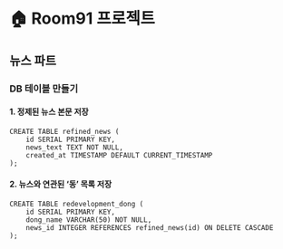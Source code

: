 # 🏠 Room91 프로젝트

## 뉴스 파트

### DB 테이블 만들기

#### 1. 정제된 뉴스 본문 저장
```postgresql
CREATE TABLE refined_news (
    id SERIAL PRIMARY KEY,
    news_text TEXT NOT NULL,
    created_at TIMESTAMP DEFAULT CURRENT_TIMESTAMP
);
```

#### 2. 뉴스와 연관된 ‘동’ 목록 저장
```postgresql
CREATE TABLE redevelopment_dong (
    id SERIAL PRIMARY KEY,
    dong_name VARCHAR(50) NOT NULL,
    news_id INTEGER REFERENCES refined_news(id) ON DELETE CASCADE
);
```
